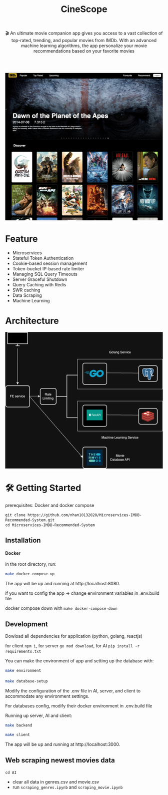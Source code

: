 <h1 align="center">CineScope</h1>

<br>
<p align="center">🎬 An ultimate movie companion app gives you access to a vast collection of top-rated, trending, and popular movies from IMDb. With an advanced machine learning algorithms, the app personalize your movie recommendations based on your favorite movies</p><br/>
<br/>

![Imdb snapshot](./.github/img/sample.png)

# Feature

- Microservices
- Stateful Token Authentication
- Cookie-based session management
- Token-bucket IP-based rate limiter
- Managing SQL Query Timeouts
- Server Graceful Shutdown
- Query Caching with Redis
- SWR caching 
- Data Scraping
- Machine Learning

# Architecture

![Imdb Architecture](./.github/img/IMDB_Architecture.drawio.png)

# 🛠 Getting Started

prerequisites: Docker and docker compose

```
git clone https://github.com/nhan10132020/Microservices-IMDB-Recommended-System.git
cd Microservices-IMDB-Recommended-System
```

## Installation

#### Docker

in the root directory, run:

```bash
make docker-compose-up
```

The app will be up and running at http://localhost:8080. 

if you want to config the app -> change environment variables in .env.build file

docker compose down with `make docker-compose-down`

## Development

Dowload all dependencies for application (python, golang, reactjs)

for client `npm i`, for server `go mod download`, for AI `pip install -r requirements.txt`

You can make the environment of app and setting up the database with:

```bash
make environment 

make database-setup
```

Modify the configuration of the .env file in AI, server, and client to accommodate any environment settings.

For databases config, modify their docker environment in .env.build file

Running up server, AI and client:

```bash
make backend
```

```bash
make client
```

The app will be up and running at http://localhost:3000. 

## Web scraping newest movies data

`cd AI` 

- clear all data in genres.csv and movie.csv
- run `scraping_genres.ipynb` and `scraping_movie.ipynb`
